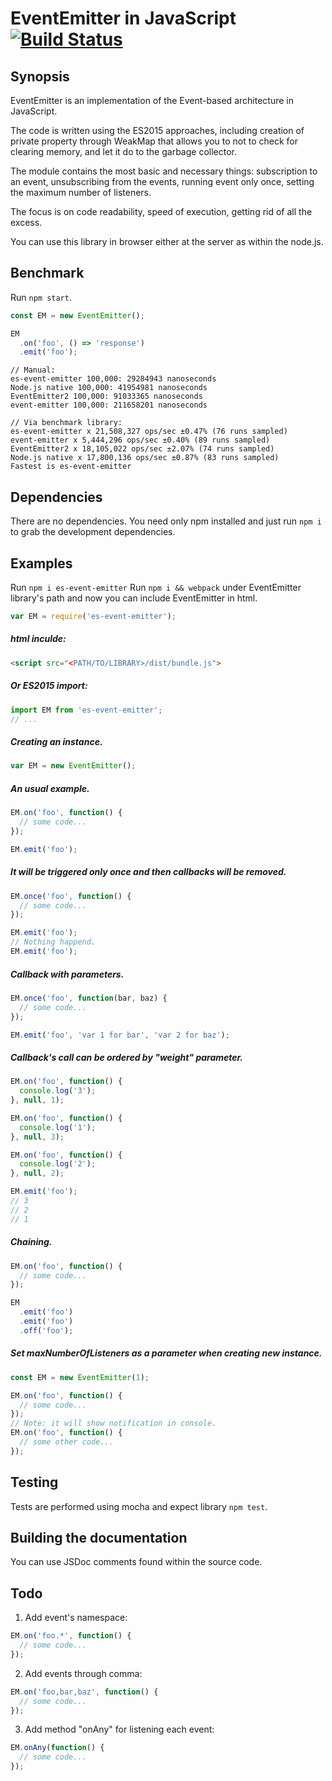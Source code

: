 
# EventEmitter in JavaScript [![Build Status](https://travis-ci.org/Zlobin/es-event-emitter.png?branch=master)](https://travis-ci.org/Zlobin/es-event-emitter)

## Synopsis

EventEmitter is an implementation of the Event-based architecture in JavaScript.

The code is written using the ES2015 approaches, including creation of private property through WeakMap that allows you to not to check for clearing memory, and let it do to the garbage collector.

The module contains the most basic and necessary things: subscription to an event, unsubscribing from the events, running event only once, setting the maximum number of listeners.

The focus is on code readability, speed of execution, getting rid of all the excess.

You can use this library in browser either at the server as within the node.js.

## Benchmark

Run `npm start`.

```js
const EM = new EventEmitter();

EM
  .on('foo', () => 'response')
  .emit('foo');
```

```
// Manual:
es-event-emitter 100,000: 29284943 nanoseconds
Node.js native 100,000: 41954981 nanoseconds
EventEmitter2 100,000: 91033365 nanoseconds
event-emitter 100,000: 211658201 nanoseconds

// Via benchmark library:
es-event-emitter x 21,508,327 ops/sec ±0.47% (76 runs sampled)
event-emitter x 5,444,296 ops/sec ±0.40% (89 runs sampled)
EventEmitter2 x 18,105,022 ops/sec ±2.07% (74 runs sampled)
Node.js native x 17,800,136 ops/sec ±0.87% (83 runs sampled)
Fastest is es-event-emitter
```

## Dependencies

There are no dependencies. You need only npm installed and just run `npm i` to grab the development dependencies.

## Examples
Run `npm i es-event-emitter`
Run `npm i && webpack` under EventEmitter library's path and now you can include EventEmitter in html.

```js
var EM = require('es-event-emitter');
```

##### html inculde:

```html
<script src="<PATH/TO/LIBRARY>/dist/bundle.js">
```

##### Or ES2015 import:

```js
import EM from 'es-event-emitter';
// ...
```

##### Creating an instance.
```js
var EM = new EventEmitter();
```

##### An usual example.
```js
EM.on('foo', function() {
  // some code...
});

EM.emit('foo');
```

##### It will be triggered only once and then callbacks will be removed.
```js
EM.once('foo', function() {
  // some code...
});

EM.emit('foo');
// Nothing happend.
EM.emit('foo');
```

##### Callback with parameters.
```js
EM.once('foo', function(bar, baz) {
  // some code...
});

EM.emit('foo', 'var 1 for bar', 'var 2 for baz');
```

##### Callback's call can be ordered by "weight" parameter.
```js
EM.on('foo', function() {
  console.log('3');
}, null, 1);

EM.on('foo', function() {
  console.log('1');
}, null, 3);

EM.on('foo', function() {
  console.log('2');
}, null, 2);

EM.emit('foo');
// 3
// 2
// 1
```

##### Chaining.
```js
EM.on('foo', function() {
  // some code...
});

EM
  .emit('foo')
  .emit('foo')
  .off('foo');
```

##### Set maxNumberOfListeners as a parameter when creating new instance.
```js
const EM = new EventEmitter(1);

EM.on('foo', function() {
  // some code...
});
// Note: it will show notification in console.
EM.on('foo', function() {
  // some other code...
});
```

## Testing

Tests are performed using mocha and expect library `npm test`.

## Building the documentation

You can use JSDoc comments found within the source code.

## Todo

1. Add event's namespace:

```js
EM.on('foo.*', function() {
  // some code...
});
```

2. Add events through comma:

```js
EM.on('foo,bar,baz', function() {
  // some code...
});
```

3. Add method "onAny" for listening each event:

```js
EM.onAny(function() {
  // some code...
});
```

